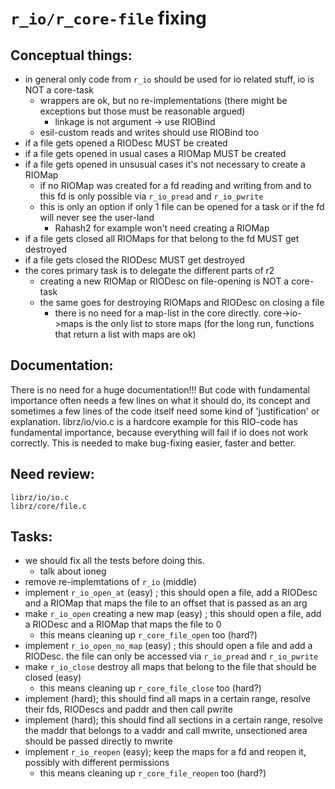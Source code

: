 `r_io/r_core-file` fixing
=======================

Conceptual things:
------------------

- in general only code from `r_io` should be used for io related stuff, io is NOT a core-task
	- wrappers are ok, but no re-implementations (there might be exceptions but those must be reasonable argued)
		- linkage is not argument -> use RIOBind
	- esil-custom reads and writes should use RIOBind too
- if a file gets opened a RIODesc MUST be created
- if a file gets opened in usual cases a RIOMap MUST be created
- if a file gets opened in unsusual cases it's not necessary to create a RIOMap
	- if no RIOMap was created for a fd reading and writing from and to this fd is only possible via `r_io_pread` and `r_io_pwrite`
	- this is only an option if only 1 file can be opened for a task or if the fd will never see the user-land
		- Rahash2 for example won't need creating a RIOMap
- if a file gets closed all RIOMaps for that belong to the fd MUST get destroyed
- if a file gets closed the RIODesc MUST get destroyed
- the cores primary task is to delegate the different parts of r2
	- creating a new RIOMap or RIODesc on file-opening is NOT a core-task
	- the same goes for destroying RIOMaps and RIODesc on closing a file
    	- there is no need for a map-list in the core directly. core->io->maps is the only list to store maps (for the long run, functions that return a list with maps are ok)

Documentation:
--------------

There is no need for a huge documentation!!! But code with fundamental
importance often needs a few lines on what it should do, its concept and
sometimes a few lines of the code itself need some kind of 'justification' or
explanation. librz/io/vio.c is a hardcore example for this RIO-code has
fundamental importance, because everything will fail if io does not work
correctly.  This is needed to make bug-fixing easier, faster and better.

Need review:
------------

	librz/io/io.c
	librz/core/file.c

Tasks:
------

- we should fix all the tests before doing this.
	- talk about ioneg
- remove re-implemtations of `r_io` (middle)
- implement `r_io_open_at` (easy) ; this should open a file, add a RIODesc and a RIOMap that maps the file to an offset that is passed as an arg
- make `r_io_open` creating a new map (easy) ; this should open a file, add a RIODesc and a RIOMap that maps the file to 0
  - this means cleaning up `r_core_file_open` too (hard?)
- implement `r_io_open_no_map` (easy) ; this should open a file and add a RIODesc. the file can only be accessed via `r_io_pread` and `r_io_pwrite`
- make `r_io_close` destroy all maps that belong to the file that should be closed (easy)
  - this means cleaning up `r_core_file_close` too (hard?)
- implement (hard); this should find all maps in a certain range, resolve their fds, RIODescs and paddr and then call pwrite
- implement (hard); this should find all sections in a certain range, resolve the maddr that belongs to a vaddr and call mwrite, unsectioned area should be passed directly to mwrite
- implement `r_io_reopen` (easy); keep the maps for a fd and reopen it, possibly with different permissions
	- this means cleaning up `r_core_file_reopen` too (hard?)
